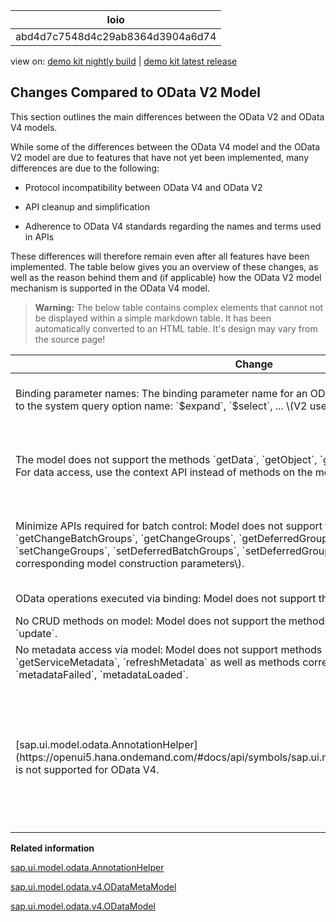<!-- loioabd4d7c7548d4c29ab8364d3904a6d74 -->

| loio |
| -----|
| abd4d7c7548d4c29ab8364d3904a6d74 |

<div id="loio">

view on: [demo kit nightly build](https://openui5nightly.hana.ondemand.com/#/topic/abd4d7c7548d4c29ab8364d3904a6d74) | [demo kit latest release](https://openui5.hana.ondemand.com/#/topic/abd4d7c7548d4c29ab8364d3904a6d74)</div>

## Changes Compared to OData V2 Model

This section outlines the main differences between the OData V2 and OData V4 models.

While some of the differences between the OData V4 model and the OData V2 model are due to features that have not yet been implemented, many differences are due to the following:

-   Protocol incompatibility between OData V4 and OData V2

-   API cleanup and simplification

-   Adherence to OData V4 standards regarding the names and terms used in APIs


These differences will therefore remain even after all features have been implemented. The table below gives you an overview of these changes, as well as the reason behind them and \(if applicable\) how the OData V2 model mechanism is supported in the OData V4 model.

 > **Warning:** The below table contains complex elements that cannot not be displayed within a simple markdown table. It has been automatically converted to an HTML table. It's design may vary from the source page!

<table>
	<thead>
		<tr>
			<th>Change</th>
			<th>Reason</th>
		</tr>
	</thead>
	<tbody>
		<tr>
			<td>Binding parameter names: The binding parameter name for an OData system query option is identical to the system query option name: `$expand`, `$select`, ... \(V2 uses `expand`, `select`\).</td>
			<td>Simplification: The OData V4 model simplifies the binding parameter structure to just one map where all entries in the map are OData query options, with the exception of entries that have a key starting with "$$" \(binding-specific parameters\). In all cases, the names of the binding parameters are exactly the same as in the OData URL sent to the server.</td>
		</tr>
		<tr>
			<td>The model does not support the methods `getData`, `getObject`, `getOriginalProperty`, `getProperty`. For data access, use the context API instead of methods on the model.</td>
			<td>OData requires asynchronous data retrieval: Synchronous data access requires that data has already been loaded from the server. This means there is no way of knowing whether this already happened, meaning the result of a synchronous access method is quite often unpredictable. The OData V4 context API offers ansynchronous and synchronous access to the data of a specific context. It is no longer necessary to construct a path for data access as needed by the methods on the model. For more information, see the section *Context API* in [Bindings](Bindings_54e0ddf.md).</td>
		</tr>
		<tr>
			<td>Minimize APIs required for batch control: Model does not support the methods `getChangeBatchGroups`, `getChangeGroups`, `getDeferredGroups`, `setChangeBatchGroups`, `setChangeGroups`, `setDeferredBatchGroups`, `setDeferredGroups`, `setUseBatch` \(and corresponding model construction parameters\).</td>
			<td>Simplification: Batch groups are solely defined via binding parameters with the corresponding parameters on the model as default. Application groups are by default deferred; there is no need to set or get deferred groups. You just need the `submitBatch` method on the model to control execution of the batch. You can use the predefined batch group `"$direct"` to switch off batch either for the complete model or for a specific binding \(only possible for the complete model in V2\). For more information, see [Batch Control](Batch_Control_74142a3.md).</td>
		</tr>
		<tr>
			<td>OData operations executed via binding: Model does not support the method `callFunction`.</td>
			<td>Simplification: Use an operation binding instead; it is now much easier to bind operation execution results to controls.</td>
		</tr>
		<tr>
			<td>No CRUD methods on model: Model does not support the methods `create`, `read`, `remove`, `update`.</td>
			<td>Simplification: `read`, `update`, `create` and `remove` operations are available implicitly via the bindings. Bindings can also be used without controls. It is not possible to trigger requests for specific OData URLs.</td>
		</tr>
		<tr>
			<td>No metadata access via model: Model does not support methods `getServiceAnnotations`, `getServiceMetadata`, `refreshMetadata` as well as methods corresponding to the events `metadataFailed`, `metadataLoaded`.</td>
			<td>Simplification: Metadata is only accessed via `ODataMetaModel`. Metadata is only loaded when needed \(e.g. for type detection or to compute URLs for write requests\); the corresponding methods on the `v4.ODataMetaModel` use promises instead of events.</td>
		</tr>
		<tr>
			<td> [sap.ui.model.odata.AnnotationHelper](https://openui5.hana.ondemand.com/#docs/api/symbols/sap.ui.model.odata.AnnotationHelper.html) is not supported for OData V4.</td>
			<td>Simplification: Much of the functionality in [sap.ui.model.odata.AnnotationHelper](https://openui5.hana.ondemand.com/#docs/api/symbols/sap.ui.model.odata.AnnotationHelper.html) is provided by [sap.ui.model.odata.v4.ODataMetaModel](https://openui5.hana.ondemand.com/#docs/api/symbols/sap.ui.model.odata.v4.ODataMetaModel.html)and [sap.ui.model.odata.v4.ODataModel](https://openui5.hana.ondemand.com/#docs/api/symbols/sap.ui.model.odata.v4.ODataModel.html).

 > Note:
 > The path syntax supported by the v4.ODataMetaModel, see [sap.ui.model.odata.v4.ODataMetaModel](https://openui5.hana.ondemand.com/#docs/api/symbols/sap.ui.model.odata.v4.ODataMetaModel.html), method `requestObject` allows for navigation in the model's metadata; there is no need to use `AnnotationHelper` methods for this. You can find the remaining functionality in the OData V4 specific [sap.ui.model.odata.v4.AnnotationHelper](https://openui5.hana.ondemand.com/#docs/api/sap.ui.model.odata.v4.AnnotationHelper.html).
			</td>
		</tr>
	</tbody>
</table>

**Related information**  


[sap.ui.model.odata.AnnotationHelper](https://openui5.hana.ondemand.com/#docs/api/symbols/sap.ui.model.odata.AnnotationHelper.html)

[sap.ui.model.odata.v4.ODataMetaModel](https://openui5.hana.ondemand.com/#docs/api/symbols/sap.ui.model.odata.v4.ODataMetaModel.html)

[sap.ui.model.odata.v4.ODataModel](https://openui5.hana.ondemand.com/#docs/api/symbols/sap.ui.model.odata.v4.ODataModel.html)

